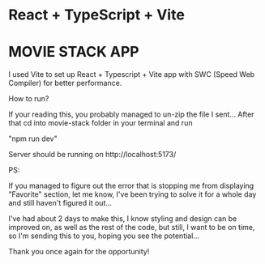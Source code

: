 # React + TypeScript + Vite
# MOVIE STACK APP


I used Vite to set up React + Typescript + Vite app with SWC (Speed Web Compiler) for better performance.

How to run?

If your reading this, you probably managed to un-zip the file I sent... After that cd into movie-stack
folder in your terminal and run 

"npm run dev"

Server should be running on http://localhost:5173/


PS: 

If you managed to figure out the error that is stopping me from displaying "Favorite" section, let me know, I've
been trying to solve it for a whole day and still haven't figured it out...

I've had about 2 days to make this, I know styling and design can be improved on, as well as the rest of the code,
but still, I want to be on time, so I'm sending this to you, hoping you see the potential...

Thank you once again for the opportunity!

